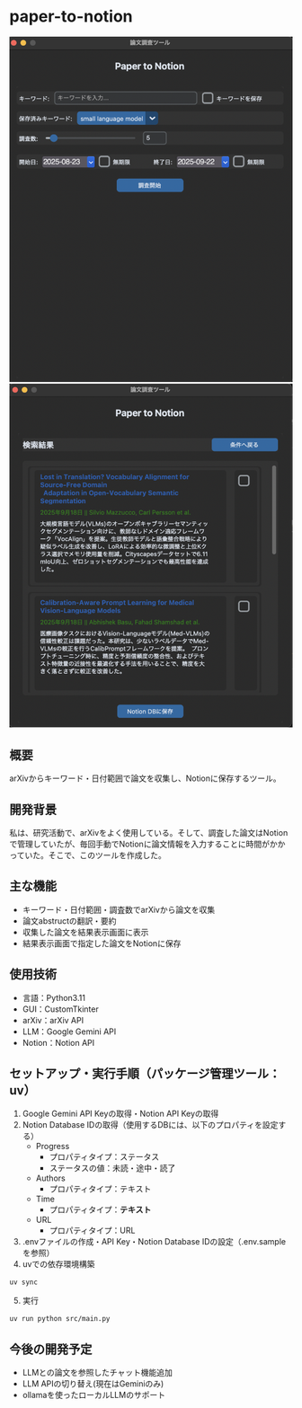 # paper-to-notion

![検索画面](./imgs/search_view.png)
![結果表示画面](./imgs/result_view.png)

## 概要
arXivからキーワード・日付範囲で論文を収集し、Notionに保存するツール。

## 開発背景
私は、研究活動で、arXivをよく使用している。そして、調査した論文はNotionで管理していたが、毎回手動でNotionに論文情報を入力することに時間がかかっていた。そこで、このツールを作成した。


## 主な機能
- キーワード・日付範囲・調査数でarXivから論文を収集
- 論文abstructの翻訳・要約
- 収集した論文を結果表示画面に表示
- 結果表示画面で指定した論文をNotionに保存

## 使用技術
- 言語：Python3.11
- GUI：CustomTkinter
- arXiv：arXiv API
- LLM：Google Gemini API
- Notion：Notion API

## セットアップ・実行手順（パッケージ管理ツール：uv）
1. Google Gemini API Keyの取得・Notion API Keyの取得
2. Notion Database IDの取得（使用するDBには、以下のプロパティを設定する）
    - Progress
        - プロパティタイプ：ステータス
        - ステータスの値：未読・途中・読了
    - Authors
        - プロパティタイプ：テキスト
    - Time
        - プロパティタイプ：**テキスト**
    - URL
        - プロパティタイプ：URL
3. .envファイルの作成・API Key・Notion Database IDの設定（.env.sampleを参照）
4. uvでの依存環境構築
```bash
uv sync
```
5. 実行
```bash
uv run python src/main.py
```

## 今後の開発予定
- LLMとの論文を参照したチャット機能追加
- LLM APIの切り替え(現在はGeminiのみ)
- ollamaを使ったローカルLLMのサポート
